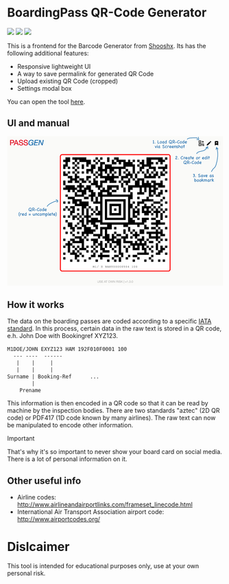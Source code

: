 # BoardingPass QR-Code Generator

<img src="https://img.shields.io/github/deployments/bitnulleins/BoardingPass-QR-Code-Generator/github-pages?label=deployment"> <img src="https://img.shields.io/github/v/tag/bitnulleins/BoardingPass-QR-Code-Generator?label=version"> <img src="https://img.shields.io/github/stars/bitnulleins/BoardingPass-QR-Code-Generator">

This is a frontend for the Barcode Generator from [Shooshx](https://github.com/shooshx/BoardingBarcode). Its has the following additional features:

* Responsive lightweight UI
* A way to save permalink for generated QR Code
* Upload existing QR Code (cropped)
* Settings modal box

You can open the tool [here](https://bitnulleins.github.io/BoardingPass-QR-Code-Generator/).

## UI and manual

<img src="ui.png" />

## How it works

The data on the boarding passes are coded according to a specific [IATA standard](https://www.iata.org/contentassets/1dccc9ed041b4f3bbdcf8ee8682e75c4/2021_03_02-bcbp-implementation-guide-version-7-.pdf). In this process, certain data in the raw text is stored in a QR code, e.h. John Doe with Bookingref XYZ123.

```
M1DOE/JOHN EXYZ123 HAM 192F010F0001 100
  --- ----  ------
   |    |     |
   |    |     |
Surname | Booking-Ref      ...
        |
    Prename
```

This information is then encoded in a QR code so that it can be read by machine by the inspection bodies. There are two standards "aztec" (2D QR code) or PDF417 (1D code known by many airlines). The raw text can now be manipulated to encode other information.

> [!IMPORTANT]
> That's why it's so important to never show your board card on social media. There is a lot of personal information on it.

## Other useful info

* Airline codes:
http://www.airlineandairportlinks.com/frameset_linecode.html
* International Air Transport Association airport code:
http://www.airportcodes.org/

# Dislcaimer

This tool is intended for educational purposes only, use at your own personal risk.
